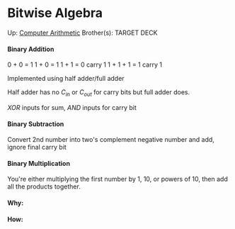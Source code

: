 # Bitwise Algebra

Up: [Computer Arithmetic](computer_arithmetic)
Brother(s):
TARGET DECK

#### Binary Addition

0 + 0 = 1
1 + 0 = 1
1 + 1 = 0 carry 1
1 + 1 + 1 = 1 carry 1

Implemented using half adder/full adder

Half adder has no $C_{in}$ or $C_{out}$ for carry bits but full adder does.

$XOR$ inputs for sum, $AND$ inputs for carry bit

#### Binary Subtraction

Convert 2nd number into two's complement negative number and add, ignore final carry bit

#### Binary Multiplication

You're either multiplying the first number by 1, 10, or powers of 10, then add all the products together.




































#### Why:
#### How:









